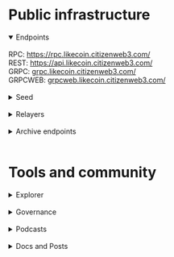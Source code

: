 # Public infrastructure 

<details open>
  <summary>Endpoints</summary>
  <br>
  RPC: <a href="https://rpc.likecoin.citizenweb3.com/">https://rpc.likecoin.citizenweb3.com/</a><br>
  REST: <a href="https://api.likecoin.citizenweb3.com/">https://api.likecoin.citizenweb3.com/</a><br>
  GRPC: <a href="grpc.likecoin.citizenweb3.com/">grpc.likecoin.citizenweb3.com/</a><br>
  GRPCWEB: <a href="grpcweb.likecoin.citizenweb3.com/">grpcweb.likecoin.citizenweb3.com/</a>
</details>
<br>
<details>
  <summary>Seed</summary>
c46842036cfd8b956f0969e25f0a6599ad98e2a9@mainnet.seednode.citizenweb3.com:33656
</details>
<br>
<details>
  <summary>Relayers</summary>
  Likecoin <-> Osmosis<br>
  <a href="https://atomscan.com/likecoin/accounts/like12mchf67y67y3xnk2tkzkxa67w3vmhxjs0tucge">Our wallet</a>
</details>
<br>
<details>
  <summary>Archive endpoints</summary>
  RPC: <br>
  API: <br>
  GRPC: <br>
</details>
<br>

# Tools and community

<details>
  <summary>Explorer</summary>
  <a href="https://validatorinfo.com/networks">Validator Info</a><br>
</details>
<br>
<details>
  <summary>Governance</summary>
  <a href="https://atomscan.com/likecoin/votes">Voting History</a><br>
</details>
<br>
<details>
  <summary>Podcasts</summary>
  <a href="https://www.citizenweb3.com/likecoin">Democrats, Historical Content and Community with Phoebe Poon</a><br>
</details>
<br>
<details>
  <summary>Docs and Posts</summary>
  <a href="https://citizenweb3.github.io/manuscripts/how-to-stake-like/">How to Stake Likecoin</a><br>
</details>
